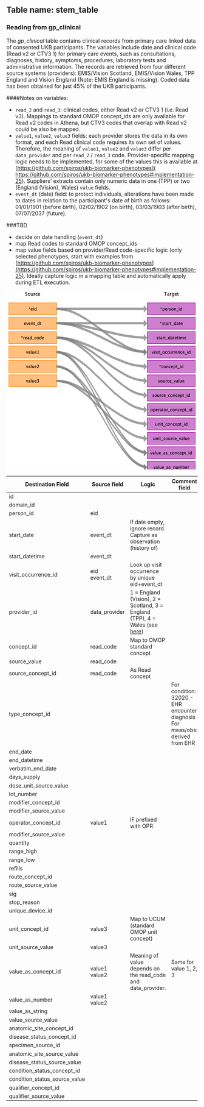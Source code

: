 ## Table name: stem_table

### Reading from gp_clinical

The _gp_clinical_ table contains clinical records from primary care linked data of consented UKB participants.
The variables include date and clinical code (Read v2 or CTV3 1) for primary care events, 
such as consultations, diagnoses, history, symptoms, procedures, laboratory tests and administrative information.
The records are retrieved from four different source systems (providers): EMIS/Vision Scotland, EMIS/Vision Wales, 
TPP England and Vision England (Note: EMIS England is missing).
Coded data has been obtained for just 45% of the UKB participants.

####Notes on variables:
- `read_2` and `read_3`: clinical codes, either Read v2 or CTV3 1 (i.e. Read v3). 
Mappings to standard OMOP concept_ids are only available for Read v2 codes in Athena,
but CTV3 codes that overlap with Read v2 could be also be mapped.
- `value1`, `value2`, `value3` fields: each provider stores the data in its own format, 
and each Read clinical code requires its own set of values. 
Therefore, the meaning of `value1`, `value2` and `value3` differ per `data_provider` and per `read_2` / `read_3` code. 
Provider-specific mapping logic needs to be implemented, 
for some of the values this is available at [https://github.com/spiros/ukb-biomarker-phenotypes](
https://github.com/spiros/ukb-biomarker-phenotypes#implementation-25).
Suppliers’ extracts contain only numeric data in one (TPP) or two (England (Vision), Wales) `value` fields.
- `event_dt` (date) field: to protect individuals, alterations have been made to dates in relation to the participant's
 date of birth as follows: 01/01/1901 (before birth), 02/02/1902 (on birth), 03/03/1903 (after birth), 07/07/2037 (future). 
 
 
 ###TBD
 - decide on date handling (`event_dt`)
 - map Read codes to standard OMOP concept_ids
 - map value fields based on provider/Read code-specific logic (only selected phenotypes, 
 start with examples from [https://github.com/spiros/ukb-biomarker-phenotypes](https://github.com/spiros/ukb-biomarker-phenotypes#implementation-25).
 Ideally capture logic in a mapping table and automatically apply during ETL execution.

![](md_files/image1.png)

| Destination Field | Source field | Logic | Comment field |
| --- | --- | --- | --- |
| id |  |  |  |
| domain_id |  |  |  |
| person_id | eid |  |  |
| start_date | event_dt | If date empty, ignore record. Capture as observation (history of) |  |
| start_datetime | event_dt |  |  |
| visit_occurrence_id | eid<br>event_dt | Look up visit occurrence by unique eid+event_dt<br> |  |
| provider_id | data_provider | 1 = England (Vision), 2 = Scotland, 3 = England (TPP), 4 = Wales (see [here](https://biobank.ctsu.ox.ac.uk/crystal/coding.cgi?id=626)) |  |
| concept_id | read_code | Map to OMOP standard concept |  |
| source_value | read_code |  |  |
| source_concept_id | read_code | As Read concept |  |
| type_concept_id |  |  | For condition: 32020 - EHR encounter diagnosis  For meas/obs: derived from EHR |
| end_date |  |  |  |
| end_datetime |  |  |  |
| verbatim_end_date |  |  |  |
| days_supply |  |  |  |
| dose_unit_source_value |  |  |  |
| lot_number |  |  |  |
| modifier_concept_id |  |  |  |
| modifier_source_value |  |  |  |
| operator_concept_id | value1 | IF prefixed with OPR |  |
| modifier_source_value |  |  |  |
| quantity |  |  |  |
| range_high |  |  |  |
| range_low |  |  |  |
| refills |  |  |  |
| route_concept_id |  |  |  |
| route_source_value |  |  |  |
| sig |  |  |  |
| stop_reason |  |  |  |
| unique_device_id |  |  |  |
| unit_concept_id | value3 | Map to UCUM (standard OMOP unit concept) |  |
| unit_source_value | value3 |  |  |
| value_as_concept_id | value1<br>value2 | Meaning of value depends on the read_code and data_provider.<br> | Same for value 1, 2, 3<br><br> |
| value_as_number | value1<br>value2 |  |  |
| value_as_string |  |  |  |
| value_source_value |  |  |  |
| anatomic_site_concept_id |  |  |  |
| disease_status_concept_id |  |  |  |
| specimen_source_id |  |  |  |
| anatomic_site_source_value |  |  |  |
| disease_status_source_value |  |  |  |
| condition_status_concept_id |  |  |  |
| condition_status_source_value |  |  |  |
| qualifier_concept_id |  |  |  |
| qualifier_source_value |  |  |  |
